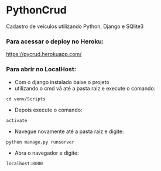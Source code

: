 # PythonCrud

Cadastro de veículos utilizando Python, Django e SQlite3


### Para acessar o deploy no Heroku:

https://pycrud.herokuapp.com/

### Para abrir no LocalHost:

- Com o django instalado baixe o projeto 
- utilizando o cmd vá até a pasta raiz e execute o comando:

```
cd venv/Scripts
```

- Depois execute o comando:

```
activate
```
- Navegue novamente até a pasta raiz e digite:
```
python manage.py runserver
```
- Abra o navegador e digite:
```
localhost:8000
```

